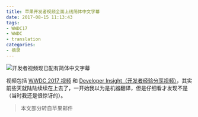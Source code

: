 ```yaml
---
title: 苹果开发者视频全面上线简体中文字幕
date: 2017-08-15 11:13:43
tags:
- WWDC17
- WWDC
- translation
categories:
- 摘录
---
```


![开发者视频现已配有简体中文字幕](https://developer.apple.com/click/images/000-cn-subtitles-2017/cn-subtitles-2017.jpg)

视频包括 [WWDC 2017 视频](https://developer.apple.com/videos/wwdc2017/) 和 [Developer Insight（开发者经验分享视频）](https://developer.apple.com/app-store/insights/)，其实前些天就陆陆续续在上去了，一开始我以为是机器翻译，但是仔细看才发现不是（当时我还是很惊讶的）。

> 本文部分转自苹果邮件
